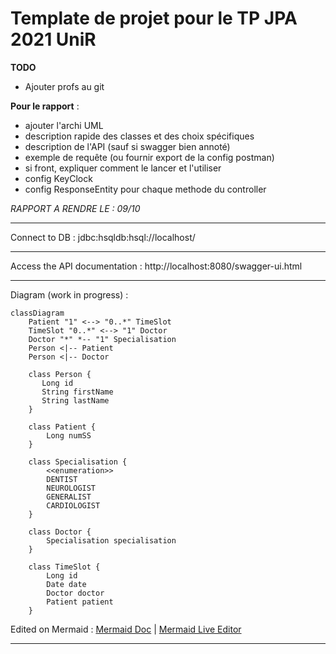 # Template de projet pour le TP JPA 2021 UniR

**TODO**
- Ajouter profs au git

**Pour le rapport** :
- ajouter l'archi UML
- description rapide des classes et des choix spécifiques
- description de l'API (sauf si swagger bien annoté)
- exemple de requête (ou fournir export de la config postman)
- si front, expliquer comment le lancer et l'utiliser
- config KeyClock
- config ResponseEntity pour chaque methode du controller

*RAPPORT A RENDRE LE : 09/10*

---

Connect to DB :
jdbc:hsqldb:hsql://localhost/

---

Access the API documentation :
http://localhost:8080/swagger-ui.html

---

Diagram (work in progress) :

```mermaid
classDiagram
    Patient "1" <--> "0..*" TimeSlot  
    TimeSlot "0..*" <--> "1" Doctor
    Doctor "*" *-- "1" Specialisation
    Person <|-- Patient
    Person <|-- Doctor

    class Person {
       Long id
       String firstName    
       String lastName
    }

    class Patient {
        Long numSS
    }

    class Specialisation {
        <<enumeration>>
        DENTIST
        NEUROLOGIST
        GENERALIST
        CARDIOLOGIST
    }

    class Doctor {
        Specialisation specialisation
    }

    class TimeSlot {
        Long id
        Date date
        Doctor doctor
        Patient patient
    }
```

Edited on Mermaid :
[Mermaid Doc](https://mermaid-js.github.io/mermaid/#/classDiagram)  | 
[Mermaid Live Editor](https://mermaid.live)

---
